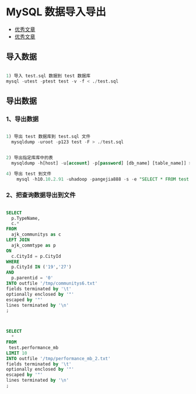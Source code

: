 # MySQL 数据导入导出

- [优秀文章](http://blog.csdn.net/xin_yu_xin/article/details/7574662)
- [优秀文章](http://blog.chinaunix.net/uid-16844903-id-3411118.html)


## 导入数据

``` sql

1) 导入 test.sql 数据到 test 数据库
mysql -utest -ptest test -v -f < ./test.sql

```


## 导出数据

### 1、导出数据

``` sql

1) 导出 test 数据库到 test.sql 文件
  mysqldump -uroot -p123 test -F > ./test.sql


2) 导出指定库库中的表
  mysqldump -h[host] -u[account] -p[password] [db_name] [table_name]] > ./table_name.sql

4) 导出 test 到文件
    mysql -h10.10.2.91 -uhadoop -pangejia888 -s -e "SELECT * FROM test.performance_mb limit 10" > ./tablename
```


### 2、把查询数据导出到文件

``` sql

SELECT
  p.TypeName,
  c.*
FROM
  ajk_communitys as c
LEFT JOIN
  ajk_commtype as p
ON
  c.CityId = p.CityId
WHERE
  p.CityId IN ('19','27')
AND
  p.parentid = '0'
INTO outfile '/tmp/communitys6.txt'
fields terminated by '\t'
optionally enclosed by '"'
escaped by '"'
lines terminated by '\n'
;



SELECT
  *
FROM
 test.performance_mb
LIMIT 10
INTO outfile '/tmp/performance_mb_2.txt'
fields terminated by '\t'
optionally enclosed by '"'
escaped by '"'
lines terminated by '\n'
;



```
